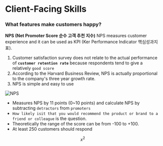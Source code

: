 # Client-Facing Skills

### What features make customers happy?

**NPS (Net Promoter Score 순수 고객 추천 지수)**
NPS measures customer experience and it can be used as KPI (Ker Performance Indicator 핵심성과지표).

1. Customer satisfaction survey does not relate to the actual performance of **`customer retention rate`**  because respondents tend to give a relatively `good score`
2. According to the Harvard Business Review, NPS is actually proportional to the company's three year growth rate. 
3. NPS is simple and easy to use



![NPS](/home/anderson/@python/google-coding-interview/images/nps.png)

* Measures NPS by 11 points (0~10 points) and calculate NPS by subtracting `detractors` from `promoters`
* `How likely isit that you would recommend the product or brand to a friend or colleague` is the question. 
* Theoretically the range of the score can be from -100 to +100. 
* At least 250 customers should respond

$$  x^2 $$

